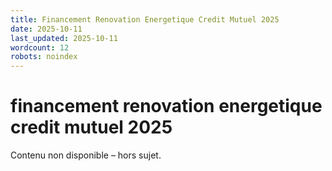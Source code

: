 ```yaml
---
title: Financement Renovation Energetique Credit Mutuel 2025
date: 2025-10-11
last_updated: 2025-10-11
wordcount: 12
robots: noindex
---
```


# financement renovation energetique credit mutuel 2025

Contenu non disponible – hors sujet.